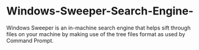 # Windows-Sweeper-Search-Engine-
Windows Sweeper is an in-machine search engine that helps sift through files on your machine by making use of the tree files format as used by Command Prompt.
